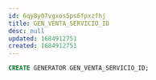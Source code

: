 ```yaml
---
id: 6qy8y07vgxos5ps6fpxzfhj
title: GEN_VENTA_SERVICIO_ID
desc: null
updated: 1684912751
created: 1684912751
---
```



```sql
CREATE GENERATOR GEN_VENTA_SERVICIO_ID;
```
